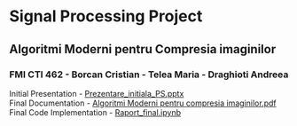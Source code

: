 # Signal Processing Project
## Algoritmi Moderni pentru Compresia imaginilor
### FMI CTI 462 - Borcan Cristian - Telea Maria - Draghioti Andreea

Initial Presentation - [Prezentare_initiala_PS.pptx](https://github.com/cristibc/SignalProcessingProject/blob/main/Prezentare_initiala_PS.pptx) \
Final Documentation - [Algoritmi Moderni pentru compresia imaginilor.pdf](https://github.com/cristibc/SignalProcessingProject/blob/main/Algoritmi%20moderni%20pentru%20compresia%20imaginilor.pdf) \
Final Code Implementation - [Raport_final.ipynb](https://github.com/cristibc/SignalProcessingProject/blob/main/Raport_final.ipynb)
